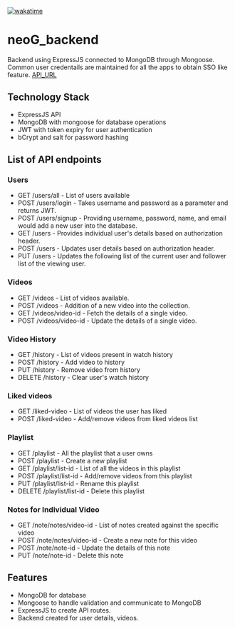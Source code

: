 [![wakatime](https://wakatime.com/badge/user/876cf018-4965-4dd2-ab39-81f6bb972ec5/project/9670b052-fac5-483a-9b77-764603972612.svg)](https://wakatime.com/badge/user/876cf018-4965-4dd2-ab39-81f6bb972ec5/project/9670b052-fac5-483a-9b77-764603972612)

# neoG_backend

Backend using ExpressJS connected to MongoDB through Mongoose. Common user credentails are maintained for all the apps to obtain SSO like feature.
[API_URL](https://marvel-vids.herokuapp.com/)

## Technology Stack

- ExpressJS API
- MongoDB with mongoose for database operations
- JWT with token expiry for user authentication
- bCrypt and salt for password hashing

## List of API endpoints

### Users

- GET /users/all - List of users available
- POST /users/login - Takes username and password as a parameter and returns JWT.
- POST /users/signup - Providing username, password, name, and email would add a new user into the database.
- GET /users - Provides individual user's details based on authorization header.
- POST /users - Updates user details based on authorization header.
- PUT /users - Updates the following list of the current user and follower list of the viewing user.

### Videos

- GET /videos - List of videos available.
- POST /videos - Addition of a new video into the collection.
- GET /videos/video-id - Fetch the details of a single video.
- POST /videos/video-id - Update the details of a single video.

### Video History

- GET /history - List of videos present in watch history
- POST /history - Add video to history
- PUT /history - Remove video from history
- DELETE /history - Clear user's watch history

### Liked videos

- GET /liked-video - List of videos the user has liked
- POST /liked-video - Add/remove videos from liked videos list

### Playlist

- GET /playlist - All the playlist that a user owns
- POST /playlist - Create a new playlist
- GET /playlist/list-id - List of all the videos in this playlist
- POST /playlist/list-id - Add/remove videos from this playlist
- PUT /playlist/list-id - Rename this playlist
- DELETE /playlist/list-id - Delete this playlist

### Notes for Individual Video

- GET /note/notes/video-id - List of notes created against the specific video
- POST /note/notes/video-id - Create a new note for this video
- POST /note/note-id - Update the details of this note
- PUT /note/note-id - Delete this note

## Features

- MongoDB for database
- Mongoose to handle validation and communicate to MongoDB
- ExpressJS to create API routes.
- Backend created for user details, videos.
